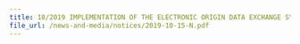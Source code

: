 ```yaml
---
title: 18/2019 IMPLEMENTATION OF THE ELECTRONIC ORIGIN DATA EXCHANGE SYSTEM (EODES) BETWEEN SINGAPORE CUSTOMS AND THE GENERAL ADMINISTRATION OF CUSTOMS OF THE PEOPLE’S REPUBLIC OF CHINA (GACC) 
file_url: /news-and-media/notices/2019-10-15-N.pdf
---
```

